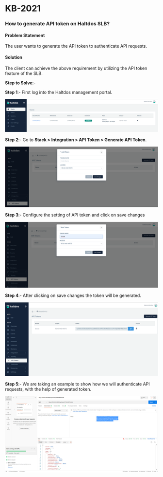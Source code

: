 # KB-2021

### **How to generate API token on Haltdos SLB**?

#### **Problem Statement**

The user wants to generate the API token to authenticate API requests.

#### **Solution**

The client can achieve the above requirement by utilizing the API token feature of the SLB.

**Step to Solve**:-

**Step 1**:- First log into the Haltdos management portal.

![](/img/adc/kb/adc21.1.png)

**Step 2**:- Go to **Stack > Integration > API Token > Generate API Token**.

![](/img/adc/kb/adc21.2.png)

**Step 3**:- Configure the setting of API token and click on save changes

![](/img/adc/kb/adc21.3.png)

**Step 4**:- After clicking on save changes the token will be generated.

![](/img/adc/kb/adc21.4.png)

**Step 5**:-  We are taking an example to show how we will authenticate API requests, with the help of generated token.

![](/img/adc/kb/adc21.5.png)